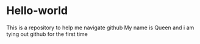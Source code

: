 # Hello-world
This is a repository to help me navigate github
My name is Queen and i am tying out github for the first time

